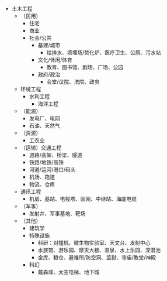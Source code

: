 - 土木工程
  - （民用）
    - 住宅
    - 商业
    - 社会/公共
      - 基建/城市
        - 给排水、填埋场/焚化炉、医疗卫生、公厕、污水站
      - 文化/休闲/体育
        - 教育、图书馆、剧场、广场、公园
      - 政府/政治
        - 会堂/议院、法院、政务
  - 环境工程
    - 水利工程
      - 海洋工程
  - （能源）
    - 发电厂、电网
    - 石油、天然气
  - （资源）
    - 工农业
  - （运输）交通工程
    - 道路/高架、桥梁、隧道
    - 铁路/地铁/高铁
    - 河道/运河/港口/码头
    - 机场、跑道
    - 物流、仓库
  - 通讯工程
    - 机房、基站、电视塔、固网、中继站、海底电缆
  - （军事）
    - 发射井、军事基地、靶场
  - （其他）
    - 建筑学
    - 特殊设施
      - 科研：对撞机、微生物实验室、天文台、发射中心
      - 水族馆、游乐园、摩天大楼、温泉、水上乐园、深潜池
      - 金库、粮仓、避难所/防空洞、监狱、寺庙/教堂/神殿
    - 科幻
      - 戴森球、太空电梯、地下城
